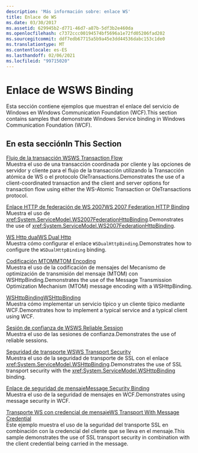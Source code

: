 ```yaml
---
description: 'Más información sobre: enlace WS'
title: Enlace de WS
ms.date: 03/30/2017
ms.assetid: 629945b2-d771-46d7-a87b-5df3b2e460da
ms.openlocfilehash: c7372ccc00194574bf5696a1e72fd05206fad202
ms.sourcegitcommit: ddf7edb67715a5b9a45e3dd44536dabc153c1de0
ms.translationtype: MT
ms.contentlocale: es-ES
ms.lasthandoff: 02/06/2021
ms.locfileid: "99715020"
---
```

# <a name="ws-binding"></a><span data-ttu-id="63116-103">Enlace de WS</span><span class="sxs-lookup"><span data-stu-id="63116-103">WS Binding</span></span>

<span data-ttu-id="63116-104">Esta sección contiene ejemplos que muestran el enlace del servicio de Windows en Windows Communication Foundation (WCF).</span><span class="sxs-lookup"><span data-stu-id="63116-104">This section contains samples that demonstrate Windows Service binding in Windows Communication Foundation (WCF).</span></span>  
  
## <a name="in-this-section"></a><span data-ttu-id="63116-105">En esta sección</span><span class="sxs-lookup"><span data-stu-id="63116-105">In This Section</span></span>  

 [<span data-ttu-id="63116-106">Flujo de la transacción WS</span><span class="sxs-lookup"><span data-stu-id="63116-106">WS Transaction Flow</span></span>](ws-transaction-flow.md)  
 <span data-ttu-id="63116-107">Muestra el uso de una transacción coordinada por cliente y las opciones de servidor y cliente para el flujo de la transacción utilizando la Transacción atómica de WS o el protocolo OleTransactions.</span><span class="sxs-lookup"><span data-stu-id="63116-107">Demonstrates the use of a client-coordinated transaction and the client and server options for transaction flow using either the WS-Atomic Transaction or OleTransactions protocol.</span></span>  
  
 [<span data-ttu-id="63116-108">Enlace HTTP de federación de WS 2007</span><span class="sxs-lookup"><span data-stu-id="63116-108">WS 2007 Federation HTTP Binding</span></span>](ws-2007-federation-http-binding.md)  
 <span data-ttu-id="63116-109">Muestra el uso de <xref:System.ServiceModel.WS2007FederationHttpBinding>.</span><span class="sxs-lookup"><span data-stu-id="63116-109">Demonstrates the use of <xref:System.ServiceModel.WS2007FederationHttpBinding>.</span></span>  
  
 [<span data-ttu-id="63116-110">WS Http dual</span><span class="sxs-lookup"><span data-stu-id="63116-110">WS Dual Http</span></span>](ws-dual-http.md)  
 <span data-ttu-id="63116-111">Muestra cómo configurar el enlace `WSDualHttpBinding`.</span><span class="sxs-lookup"><span data-stu-id="63116-111">Demonstrates how to configure the `WSDualHttpBinding` binding.</span></span>  
  
 [<span data-ttu-id="63116-112">Codificación MTOM</span><span class="sxs-lookup"><span data-stu-id="63116-112">MTOM Encoding</span></span>](mtom-encoding.md)  
 <span data-ttu-id="63116-113">Muestra el uso de la codificación de mensajes del Mecanismo de optimización de transmisión del mensaje (MTOM) con WSHttpBinding.</span><span class="sxs-lookup"><span data-stu-id="63116-113">Demonstrates the use of the Message Transmission Optimization Mechanism (MTOM) message encoding with a WSHttpBinding.</span></span>  
  
 [<span data-ttu-id="63116-114">WSHttpBinding</span><span class="sxs-lookup"><span data-stu-id="63116-114">WSHttpBinding</span></span>](wshttpbinding.md)  
 <span data-ttu-id="63116-115">Muestra cómo implementar un servicio típico y un cliente típico mediante WCF.</span><span class="sxs-lookup"><span data-stu-id="63116-115">Demonstrates how to implement a typical service and a typical client using WCF.</span></span>  
  
 [<span data-ttu-id="63116-116">Sesión de confianza de WS</span><span class="sxs-lookup"><span data-stu-id="63116-116">WS Reliable Session</span></span>](ws-reliable-session.md)  
 <span data-ttu-id="63116-117">Muestra el uso de las sesiones de confianza.</span><span class="sxs-lookup"><span data-stu-id="63116-117">Demonstrates the use of reliable sessions.</span></span>  
  
 [<span data-ttu-id="63116-118">Seguridad de transporte WS</span><span class="sxs-lookup"><span data-stu-id="63116-118">WS Transport Security</span></span>](ws-transport-security.md)  
 <span data-ttu-id="63116-119">Muestra el uso de la seguridad de transporte de SSL con el enlace <xref:System.ServiceModel.WSHttpBinding>.</span><span class="sxs-lookup"><span data-stu-id="63116-119">Demonstrates the use of SSL transport security with the <xref:System.ServiceModel.WSHttpBinding> binding.</span></span>  
  
 [<span data-ttu-id="63116-120">Enlace de seguridad de mensaje</span><span class="sxs-lookup"><span data-stu-id="63116-120">Message Security Binding</span></span>](message-security-binding.md)  
 <span data-ttu-id="63116-121">Muestra el uso de la seguridad de mensajes en WCF.</span><span class="sxs-lookup"><span data-stu-id="63116-121">Demonstrates using message security in WCF.</span></span>  
  
 [<span data-ttu-id="63116-122">Transporte WS con credencial de mensaje</span><span class="sxs-lookup"><span data-stu-id="63116-122">WS Transport With Message Credential</span></span>](ws-transport-with-message-credential.md)  
 <span data-ttu-id="63116-123">Este ejemplo muestra el uso de la seguridad del transporte SSL en combinación con la credencial del cliente que se lleva en el mensaje.</span><span class="sxs-lookup"><span data-stu-id="63116-123">This sample demonstrates the use of SSL transport security in combination with the client credential being carried in the message.</span></span>
